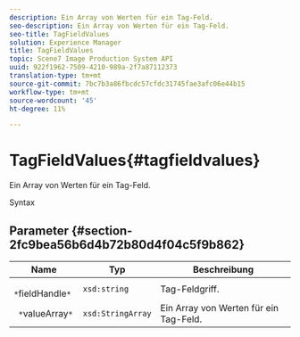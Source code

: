 ```yaml
---
description: Ein Array von Werten für ein Tag-Feld.
seo-description: Ein Array von Werten für ein Tag-Feld.
seo-title: TagFieldValues
solution: Experience Manager
title: TagFieldValues
topic: Scene7 Image Production System API
uuid: 922f1962-7509-4210-989a-2f7a87112373
translation-type: tm+mt
source-git-commit: 7bc7b3a86fbcdc57cfdc31745fae3afc06e44b15
workflow-type: tm+mt
source-wordcount: '45'
ht-degree: 11%

---
```



# TagFieldValues{#tagfieldvalues}

Ein Array von Werten für ein Tag-Feld.

Syntax

## Parameter {#section-2fc9bea56b6d4b72b80d4f04c5f9b862}

| Name | Typ | Beschreibung |
|---|---|---|
| ` *`fieldHandle`*` | `xsd:string` | Tag-Feldgriff. |
| ` *`valueArray`*` | `xsd:StringArray` | Ein Array von Werten für ein Tag-Feld. |

